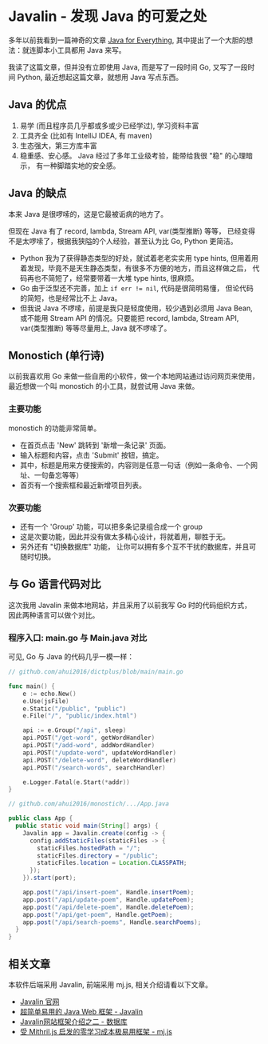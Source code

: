 # Javalin - 发现 Java 的可爱之处

多年以前我看到一篇神奇的文章 [Java for Everything](https://www.teamten.com/lawrence/writings/java-for-everything.html),
其中提出了一个大胆的想法：就连脚本小工具都用 Java 来写。

我读了这篇文章，但并没有立即使用 Java, 而是写了一段时间 Go, 又写了一段时间 Python, 最近想起这篇文章，就想用 Java 写点东西。

## Java 的优点

1. 易学 (而且程序员几乎都或多或少已经学过), 学习资料丰富
2. 工具齐全 (比如有 IntelliJ IDEA, 有 maven)
3. 生态强大，第三方库丰富
4. 稳重感、安心感。 Java 经过了多年工业级考验，能带给我很 "稳" 的心理暗示，
   有一种脚踏实地的安全感。

## Java 的缺点

本来 Java 是很啰嗦的，这是它最被诟病的地方了。

但现在 Java 有了 record, lambda, Stream API, var(类型推断) 等等，
已经变得不是太啰嗦了，根据我狭隘的个人经验，甚至认为比 Go, Python 更简洁。

- Python 我为了获得静态类型的好处，就试着老老实实用 type hints,
  但用着用着发现，毕竟不是天生静态类型，有很多不方便的地方，而且这样做之后，
  代码再也不简短了，经常要带着一大堆 type hints, 很麻烦。
- Go 由于泛型还不完善，加上 `if err != nil`, 代码是很简明易懂，
  但论代码的简短，也是经常比不上 Java。
- 但我说 Java 不啰嗦，前提是我只是轻度使用，较少遇到必须用 Java Bean,
  或不能用 Stream API 的情况。只要能把 record, lambda, Stream API,
  var(类型推断) 等等尽量用上, Java 就不啰嗦了。

## Monostich (单行诗)

以前我喜欢用 Go 来做一些自用的小软件，做一个本地网站通过访问网页来使用，
最近想做一个叫 monostich 的小工具，就尝试用 Java 来做。

### 主要功能

monostich 的功能非常简单。

- 在首页点击 'New' 跳转到 '新增一条记录' 页面。
- 输入标题和内容，点击 'Submit' 按钮，搞定。
- 其中，标题是用来方便搜索的，内容则是任意一句话（例如一条命令、一个网址、一句备忘等等）
- 首页有一个搜索框和最近新增项目列表。

### 次要功能

- 还有一个 'Group' 功能，可以把多条记录组合成一个 group
- 这是次要功能，因此并没有做太多精心设计，将就着用，聊胜于无。
- 另外还有 "切换数据库" 功能， 让你可以拥有多个互不干扰的数据库，并且可随时切换。

## 与 Go 语言代码对比

这次我用 Javalin 来做本地网站，并且采用了以前我写 Go 时的代码组织方式，
因此两种语言可以做个对比。

### 程序入口: main.go 与 Main.java 对比

可见, Go 与 Java 的代码几乎一模一样：

```go
// github.com/ahui2016/dictplus/blob/main/main.go

func main() {
	e := echo.New()
	e.Use(jsFile)
	e.Static("/public", "public")
	e.File("/", "public/index.html")

	api := e.Group("/api", sleep)
	api.POST("/get-word", getWordHandler)
	api.POST("/add-word", addWordHandler)
	api.POST("/update-word", updateWordHandler)
	api.POST("/delete-word", deleteWordHandler)
	api.POST("/search-words", searchHandler)

	e.Logger.Fatal(e.Start(*addr))
}
```

```java
// github.com/ahui2016/monostich/.../App.java

public class App {
  public static void main(String[] args) {
    Javalin app = Javalin.create(config -> {
      config.addStaticFiles(staticFiles -> {
        staticFiles.hostedPath = "/";
        staticFiles.directory = "/public";
        staticFiles.location = Location.CLASSPATH;
      });
    }).start(port);

    app.post("/api/insert-poem", Handle.insertPoem);
    app.post("/api/update-poem", Handle.updatePoem);
    app.post("/api/delete-poem", Handle.deletePoem);
    app.post("/api/get-poem", Handle.getPoem);
    app.post("/api/search-poems", Handle.searchPoems);
  }
}
```

## 相关文章

本软件后端采用 Javalin, 前端采用 mj.js, 相关介绍请看以下文章。

- [Javalin 官网](https://javalin.io/)
- [超简单易用的 Java Web 框架 - Javalin](https://geeknote.net/SuperMild/posts/1428)
- [Javalin网站框架介绍之二 - 数据库](https://geeknote.net/SuperMild/posts/1430)
- [受 Mithril.js 启发的零学习成本极易用框架 - mj.js](https://geeknote.net/SuperMild/posts/1450)